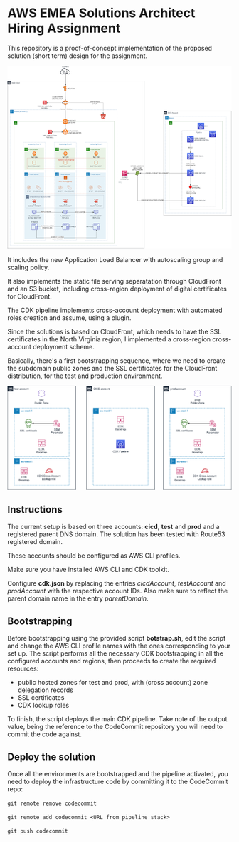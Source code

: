 # AWS EMEA Solutions Architect Hiring Assignment

This repository is a proof-of-concept implementation of the proposed solution (short term) design for the assignment.

![Short term architecture](ShortTerm.png "Short term architecture")

It includes the new Application Load Balancer with autoscaling group and scaling policy.

It also implements the static file serving separatation through CloudFront and an S3 bucket, including cross-region deployment of digital certificates for CloudFront.

The CDK pipeline implements cross-account deployment with automated roles creation and assume, using a plugin.

Since the solutions is based on CloudFront, which needs to have the SSL certificates in the North Virginia region, I implemented a cross-region cross-account deployment scheme.

Basically, there's a first bootstrapping sequence, where we need to create the subdomain public zones and the SSL certificates for the CloudFront distribution, for the test and production environment.

![Regions layout](regions.png "Regions layout")

## Instructions

The current setup is based on three accounts: **cicd**, **test** and **prod** and a registered parent DNS domain. The solution has been tested with Route53 registered domain.

These accounts should be configured as AWS CLI profiles.

Make sure you have installed AWS CLI and CDK toolkit.

Configure **cdk.json** by replacing the entries *cicdAccount*, *testAccount* and *prodAccount* with the respective account IDs.
Also make sure to reflect the parent domain name in the entry *parentDomain*.

## Bootstrapping

Before bootstrapping using the provided script **botstrap.sh**, edit the script and change the AWS CLI profile names with the ones corresponding to your set up.
The script performs all the necessary CDK bootstrapping in all the configured accounts and regions, then proceeds to create the required resources:

- public hosted zones for test and prod, with (cross account) zone delegation records
- SSL certificates
- CDK lookup roles

To finish, the script deploys the main CDK pipeline. Take note of the output value, being the reference to the CodeCommit repository you will need to commit the code against.

## Deploy the solution

Once all the environments are bootstrapped and the pipeline activated, you need to deploy the infrastructure code by committing it to the CodeCommit repo:

`git remote remove codecommit`

`git remote add codecommit <URL from pipeline stack>`

`git push codecommit`

